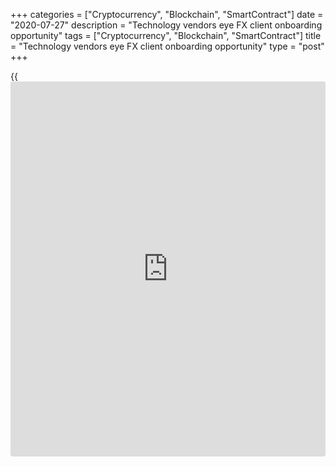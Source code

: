 +++
categories = ["Cryptocurrency", "Blockchain", "SmartContract"]
date = "2020-07-27"
description = "Technology vendors eye FX client onboarding opportunity"
tags = ["Cryptocurrency", "Blockchain", "SmartContract"]
title = "Technology vendors eye FX client onboarding opportunity"
type = "post"
+++

{{<iframe id="large-banner" src="https://www.bounty.group/#slide=14.0" width="100%" height="600" scrolling="no" style="border: 0px solid rgb(216, 221, 230); border-radius: 3px;">}}

#  Technology vendors eye FX client onboarding opportunity

COPYING AND DISTRIBUTING ARE PROHIBITED WITHOUT PERMISSION OF THE
PUBLISHER: [ SContreras@Euromoney.com][1]

By:  Paul Golden  Published on:  Friday, January 10, 2020

Regulatory technology vendors are relishing the prospect of helping
banks minimize FX client onboarding errors, but in a world where legacy
systems remain commonplace, regtech is not always an easy sell.

![fx-eye--780][2]

[Anti-money laundering][3] (AML) and [know-your-customer][4] (KYC) [regulation](https://www.playgroundfx.com/blog/forex-broker-regulation/)s require financial institutions to carry out due diligence on their customers. Verifying the identity of these customers is a crucial step in this process and screening names against AML watchlists helps ensure that potential customers have not been associated with financial crimes.

Banks and other institutions don’t want to make the onboarding process
too onerous, but relying on manual processes leaves them exposed to data
entry errors. Client classification and appropriateness rules have also
become more stringent – one of the most telling observations made when
the FX derivatives mis-selling claims came to light was that [brokers
were often completely unaware of the distinction between retail and
wholesale customers][5].

![Remonda Kirketerp-Moller-160x186][6]  
  
---  
  
 _Remonda Kirketerp-Moller, Muinmos_  
  
Complex leveraged instruments such as forwards and [options](https://www.fixpro.org/post/options-liquidity/) used for
hedging have in the past been abused by sales teams chasing higher
commission margins without necessarily putting the client first in [terms](https://www.fintechee.com/terms/)
of product suitability or risk appetite, notes Remonda Kirketerp-Moller,
founder and CEO of Muinmos, which specializes in [automated](https://www.fintechee.com/features/automated-forex-trading/) regulatory
compliance.

“Corporate SME clients have been onboarded as professional when they
should have been classified as retail, and therefore only appropriate
for less-complex product solutions,” she explains. “It is therefore
highly important that each client passes through a logical and
transparent onboarding process, ensuring that they are fully understood
in [terms](https://www.fintechee.com/terms/) of knowledge and experience, financial situation and investment
objective – including their risk appetite.”

Systems that chart financial institutions’ licences and permissions
across all the jurisdictions in which they operate help create an
accurate digital map of local or regional [regulation](https://www.playgroundfx.com/blog/forex-broker-regulation/)s and enable cross-
border business to be done reliably and quickly.

“These systems remove the risk of manual errors such as missing updates
and interpretation errors,” adds Kirketerp-Moller. “Aligning this with a
user-friendly workflow creates an accurate audit trail for sales teams,
clients and compliance teams to follow, all of which makes for a faster
and better user experience.”

### Regtech

Automating the onboarding process should mean legal and compliance teams
can be assured that they are up to date with all relevant rules and
[regulation](https://www.playgroundfx.com/blog/forex-broker-regulation/)s, which removes a lot of risk as well as extensive research
and implementation time. This would allow staff to spend more time
focusing on complex compliance issues.

![Owen-Hall-160x186][7]  
  
---  
  
 _Owen Hall, Heliocor_  
  
“By using client onboarding technology, internal compliance and legal
teams can manage regulatory compliance more easily, speeding up their
client onboarding and therefore time to revenue,” says regulatory
software company Heliocor’s chief executive, Owen Hall. “They will also
be able to access trusted data on their customers.”

[Regtech][8] clearly has the potential to release compliance and legal
teams from painstaking manual work. In 2019, ING Bank and Commonwealth
Bank of Australia collaborated with Ascent RegTech to undertake an
assessment of their regulatory obligations and requirements under the
EU's second Markets in Financial Instruments Directive (Mifid II) and
Markets in Financial Instruments Regulation (Mifir) in a project
overseen by the Financial Conduct Authority.

The technology completed the review in two-and-a-half minutes – a
process that would have taken 1,800 hours (equivalent to a full working
year for a compliance specialist) to complete manually.

![Phil-Creed-160x186][9]  
  
---  
 __

Philip Creed, FSCom  
  
The potential rewards for vendors are considerable. A report published
by Grand View Research in August 2019 predicted that the global regtech
market will be worth more than $55 billion by 2025, driven by growth in
[fraud](https://www.letsplayfx.com/blog/cryptocurrency-fraud/)ulent customer activity and increased demand for risk and
compliance management.

However, many banks and trading firms are still working on legacy
systems that do not allow for easy customization. In addition, the
process of banks onboarding other financial institutions is considered
high-risk and therefore enhanced due diligence typically applies, which
can be a difficult process to persuade banks to automate.

Philip Creed is a director of compliance specialist FSCom, which works
with a number of banks to help them make an annual assessment of the
financial crime risk on their book of FX clients in order to demonstrate
good oversight.

He accepts that too many compliance teams are focused less on the risk
than on the process, which is slow and expensive because these are
typically well-qualified and experienced people.

“The issue is whether the technology is appropriate for the problem the
bank needs to resolve and whether it can leverage the technology without
significant changes to underlying systems,” concludes Creed.

   1. mailto:SContreras@Euromoney.com
   2. /v-616f1e97f195e71fdeb140eed6ba455b/Media/images/euromoney/magazine/feb-20-1/fx-eye--780.jpg
   3. www.euromoney.com/article/b1jdvmmtyq8m88/eus-anti-money-laundering-body-finally-takes-shape
   4. www.euromoney.com/article/b1jjv14zrjc6bn/swift-kyc-registry-opens-to-corporates
   5. www.euromoney.com/article/b12khpknt36tjv/brexit-related-fx-mis-selling-claims-hitting-hurdles
   6. /v-bae2e0cfde99b39f24d6067e8bc05158/Media/images/euromoney/magazine/feb-20-1/Remonda Kirketerp-Moller-160x186.jpg
   7. /v-65c47c075b8a836c804855ce28f2ea81/Media/images/euromoney/magazine/feb-20-1/Owen-Hall-160x186.jpg
   8. www.euromoney.com/article/b18fq8n85h5ssh/banks-versus-fintechs-2-tension-builds-with-regtech-innovation
   9. /v-fcebc0898da2d460c6e371af87fa1a1b/Media/images/euromoney/magazine/feb-20-1/Phil-Creed-160x186.jpg